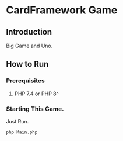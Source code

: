 # CardFramework Game

## Introduction
Big Game and Uno.

## How to Run

### Prerequisites
1. PHP 7.4 or PHP 8^

### Starting This Game.
Just Run.

```
php Main.php
```